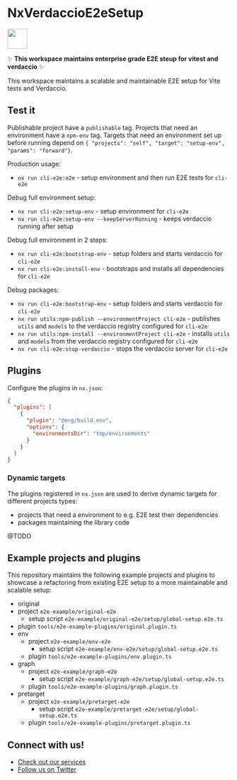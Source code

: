 # NxVerdaccioE2eSetup

<a alt="Nx logo" href="https://nx.dev" target="_blank" rel="noreferrer"><img src="https://raw.githubusercontent.com/nrwl/nx/master/images/nx-logo.png" width="45"></a>

✨ **This workspace maintains enterprise grade E2E steup for vitest and verdaccio** ✨

This workspace maintains a scalable and maintainable E2E setup for Vite tests and Verdaccio.

## Test it

Publishable project have a `publishable` tag.
Projects that need an environment have a `npm-env` tag.
Targets that need an environment set up before running depend on `{ "projects": "self", "target": "setup-env", "params": "forward"}`.

Production usage:

- `nx run cli-e2e:e2e` - setup environment and then run E2E tests for `cli-e2e`

Debug full environment setup:

- `nx run cli-e2e:setup-env` - setup environment for `cli-e2e`
- `nx run cli-e2e:setup-env --keepServerRunning` - keeps verdaccio running after setup

Debug full environment in 2 steps:

- `nx run cli-e2e:bootstrap-env` - setup folders and starts verdaccio for `cli-e2e`
- `nx run cli-e2e:install-env` - bootstraps and installs all dependencies for `cli-e2e`

Debug packages:

- `nx run cli-e2e:bootstrap-env` - setup folders and starts verdaccio for `cli-e2e`
- `nx run utils:npm-publish --environmentProject cli-e2e` - publishes `utils` and `models` to the verdaccio registry configured for `cli-e2e`
- `nx run utils:npm-install --environmentProject cli-e2e` - installs `utils` and `models` from the verdaccio registry configured for `cli-e2e`
- `nx run cli-e2e:stop-verdaccio` - stops the verdaccio server for `cli-e2e`

## Plugins

Configure the plugins in `nx.json`:

```json
{
  "plugins": [
    {
      "plugin": "@org/build.env",
      "options": {
        "environmentsDir": "tmp/environments"
      }
    }
  ]
}
```

### Dynamic targets

The plugins registered in `nx.json` are used to derive dynamic targets for different projects types:

- projects that need a environment to e.g. E2E test their dependencies
- packages maintaining the library code

@TODO

## Example projects and plugins

This repository maintains the following example projects and plugins to showcase a refactoring from existing E2E setup to a more maintainable and scalable setup:

- original
- project `e2e-example/original-e2e`
  - setup script `e2e-example/original-e2e/setup/global-setup.e2e.ts`
- plugin `tools/e2e-example-plugins/original.plugin.ts`
- env
  - project `e2e-example/env-e2e`
    - setup script `e2e-example/env-e2e/setup/global-setup.e2e.ts`
  - plugin `tools/e2e-example-plugins/env.plugin.ts`
- graph
  - project `e2e-example/graph-e2e`
    - setup script `e2e-example/graph-e2e/setup/global-setup.e2e.ts`
  - plugin `tools/e2e-example-plugins/graph.plugin.ts`
- pretarget
  - project `e2e-example/pretarget-e2e`
    - setup script `e2e-example/pretarget-e2e/setup/global-setup.e2e.ts`
  - plugin `tools/e2e-example-plugins/pretarget.plugin.ts`

## Connect with us!

- [Check out our services](https://push-based.io)
- [Follow us on Twitter](https://twitter.com/pushbased)
